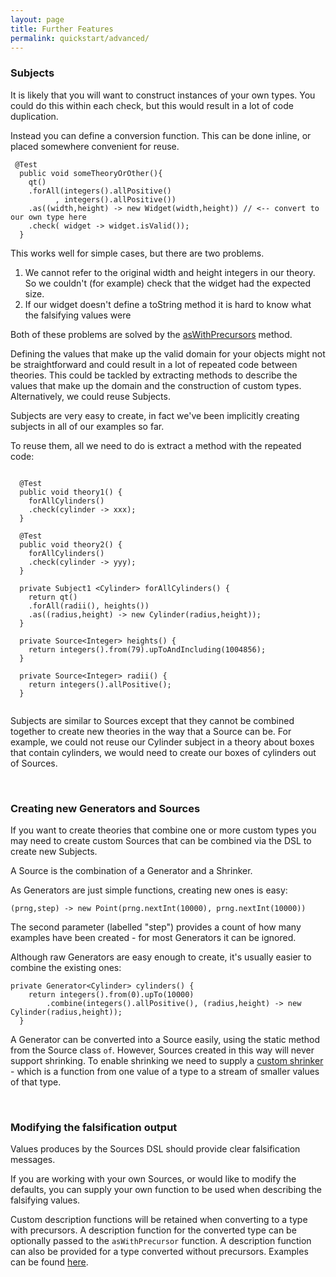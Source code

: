 ```yaml
---
layout: page
title: Further Features
permalink: quickstart/advanced/
---
```

<h3>Subjects</h3>

It is likely that you will want to construct instances of your own types. You could do this within each check, but this would result in a lot of code duplication.

Instead you can define a conversion function. This can be done inline, or placed somewhere convenient for reuse.

<pre><code> @Test
  public void someTheoryOrOther(){
    qt()
    .forAll(integers().allPositive()
          , integers().allPositive())
    .as((width,height) -> new Widget(width,height)) // <-- convert to our own type here
    .check( widget -> widget.isValid());
  }
</code></pre>

This works well for simple cases, but there are two problems.

1. We cannot refer to the original width and height integers in our theory. So we couldn't (for example) check that the widget had the expected size.
2. If our widget doesn't define a toString method it is hard to know what the falsifying values were

Both of these problems are solved by the [asWithPrecursors](/examples/precursors-examples) method.

Defining the values that make up the valid domain for your objects might not be straightforward and could result in a lot of repeated code between theories. This could be tackled by extracting methods to describe the values that make up the domain and the construction of custom types. Alternatively, we could reuse Subjects.

Subjects are very easy to create, in fact we've been implicitly creating subjects in all of our examples so far.

To reuse them, all we need to do is extract a method with the repeated code:

<pre><code>
  @Test
  public void theory1() {
    forAllCylinders()
    .check(cylinder -> xxx);
  }

  @Test
  public void theory2() {
    forAllCylinders()
    .check(cylinder -> yyy);
  }

  private Subject1 &lt;Cylinder&gt; forAllCylinders() {
    return qt()
    .forAll(radii(), heights())
    .as((radius,height) -> new Cylinder(radius,height));
  }

  private Source&lt;Integer&gt; heights() {
    return integers().from(79).upToAndIncluding(1004856);
  }

  private Source&lt;Integer&gt; radii() {
    return integers().allPositive();
  }
  </code></pre>

Subjects are similar to Sources except that they cannot be combined together to create new theories in the way that a Source can be. For example, we could not reuse our Cylinder subject in a theory about boxes that contain cylinders, we would need to create our boxes of cylinders out of Sources.

<br/>
<h3>Creating new Generators and Sources</h3>

If you want to create theories that combine one or more custom types you may need to create custom Sources that can be combined via the DSL to create new Subjects.

A Source is the combination of a Generator and a Shrinker. 

As Generators are just simple functions, creating new ones is easy:
<pre><code>(prng,step) -> new Point(prng.nextInt(10000), prng.nextInt(10000))
</code></pre>
The second parameter (labelled "step") provides a count of how many examples have been created - for most Generators it can be ignored.

Although raw Generators are easy enough to create, it's usually easier to combine the existing ones:
<pre><code>private Generator&ltCylinder&gt cylinders() {
    return integers().from(0).upTo(10000)
        .combine(integers().allPositive(), (radius,height) -> new Cylinder(radius,height));
  }
</code></pre>

A Generator can be converted into a Source easily, using the static method from the Source class `of`. However, Sources created in this way will never support shrinking. To enable shrinking we need to supply a [custom shrinker](/examples/shrinker-examples) - which is a function from one value of a type to a stream of smaller values of that type.

<br/>
<h3>Modifying the falsification output</h3>

Values produces by the Sources DSL should provide clear falsification messages.

If you are working with your own Sources, or would like to modify the defaults, you can supply your own function to be used when describing the falsifying values.

Custom description functions will be retained when converting to a type with precursors. A description function for the converted type can be optionally passed to the `asWithPrecursor` function. A description function can also be provided for a type converted without precursors. Examples can be found [here](/examples/falsification-examples).












